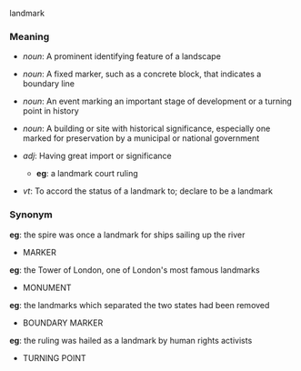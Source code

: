 landmark
### Meaning
+ _noun_: A prominent identifying feature of a landscape
+ _noun_: A fixed marker, such as a concrete block, that indicates a boundary line
+ _noun_: An event marking an important stage of development or a turning point in history
+ _noun_: A building or site with historical significance, especially one marked for preservation by a municipal or national government

+ _adj_: Having great import or significance
    + __eg__: a landmark court ruling

+ _vt_: To accord the status of a landmark to; declare to be a landmark

### Synonym

__eg__: the spire was once a landmark for ships sailing up the river

+ MARKER

__eg__: the Tower of London, one of London's most famous landmarks

+ MONUMENT

__eg__: the landmarks which separated the two states had been removed

+ BOUNDARY MARKER

__eg__: the ruling was hailed as a landmark by human rights activists

+ TURNING POINT



